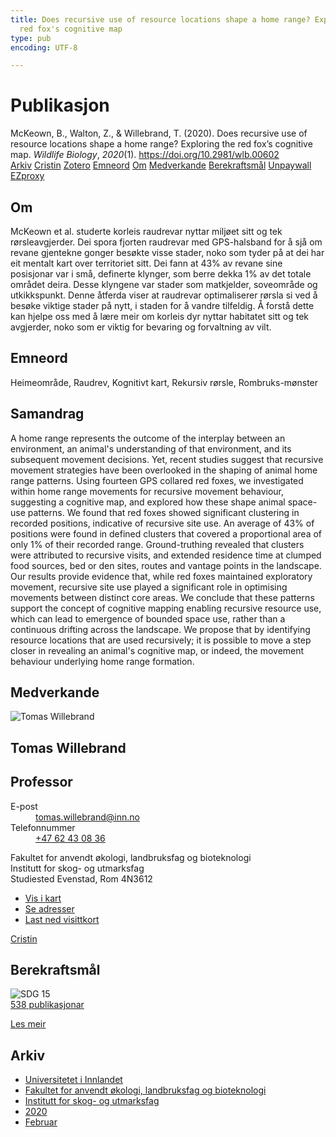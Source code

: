 ```yaml
---
title: Does recursive use of resource locations shape a home range? Exploring the
  red fox's cognitive map
type: pub
encoding: UTF-8

---
```

<h1>Publikasjon</h1>
<article id="csl-bib-container-8924I4F3" class="csl-bib-container">
  <div class="csl-bib-body"> <div class="csl-entry">McKeown, B., Walton, Z., &#38; Willebrand, T. (2020). Does recursive use of resource locations shape a home range? Exploring the red fox’s cognitive map. <i>Wildlife Biology</i>, <i>2020</i>(1). <a href="https://doi.org/10.2981/wlb.00602">https://doi.org/10.2981/wlb.00602</a></div> </div>
  <div class="csl-bib-buttons">
    <a href="#taxonomy-article-8924I4F3" alt="archive" class="csl-bib-button">Arkiv</a>
    <a href="https://app.cristin.no/results/show.jsf?id=1790778" alt="Cristin" class="csl-bib-button">Cristin</a>
    <a href="http://zotero.org/groups/5881554/items/8924I4F3" alt="Zotero" class="csl-bib-button">Zotero</a>
    <a href="#keywords-article-8924I4F3" alt="keywords" class="csl-bib-button">Emneord</a>
    <a href="#about-article-8924I4F3" alt="about_pub" class="csl-bib-button">Om</a>
    <a href="#contributors-article-8924I4F3" alt="contributors" class="csl-bib-button">Medverkande</a>
    <a href="#sdg-article-8924I4F3" alt="sdg" class="csl-bib-button">Berekraftsmål</a>
    <a href="https://bioone.org/journals/wildlife-biology/volume-2020/issue-1/wlb.00602/Does-recursive-use-of-resource-locations-shape-a-home-range/10.2981/wlb.00602.pdf" alt="Unpaywall" class="csl-bib-button">Unpaywall</a>
    <a href="https://bioone.org/journals/wildlife-biology/volume-2020/issue-1/wlb.00602/Does-recursive-use-of-resource-locations-shape-a-home-range/10.2981/wlb.00602.pdf" alt="EZproxy" class="csl-bib-button">EZproxy</a>
  </div>
  <div id="csl-bib-meta-container-8924I4F3"></div>
</article>
<div id="csl-bib-meta-8924I4F3" class="csl-bib-meta">
  <article id="about-article-8924I4F3" class="about_pub-article">
    <h1>Om</h1>
    McKeown et al. studerte korleis raudrevar nyttar miljøet sitt og tek rørsleavgjerder. Dei spora fjorten raudrevar med GPS-halsband for å sjå om revane gjentekne gonger besøkte visse stader, noko som tyder på at dei har eit mentalt kart over territoriet sitt. Dei fann at 43% av revane sine posisjonar var i små, definerte klynger, som berre dekka 1% av det totale området deira. Desse klyngene var stader som matkjelder, soveområde og utkikkspunkt. Denne åtferda viser at raudrevar optimaliserer rørsla si ved å besøke viktige stader på nytt, i staden for å vandre tilfeldig. Å forstå dette kan hjelpe oss med å lære meir om korleis dyr nyttar habitatet sitt og tek avgjerder, noko som er viktig for bevaring og forvaltning av vilt.
  </article>
  <article id="keywords-article-8924I4F3" class="keywords-article">
    <h1>Emneord</h1>
    Heimeområde, Raudrev, Kognitivt kart, Rekursiv rørsle, Rombruks-mønster
  </article>
  <article id="abstract-article-8924I4F3" class="abstract-article">
    <h1>Samandrag</h1>
    A home range represents the outcome of the interplay between an environment, an animal's understanding of that environment, and its subsequent movement decisions. Yet, recent studies suggest that recursive movement strategies have been overlooked in the shaping of animal home range patterns. Using fourteen GPS collared red foxes, we investigated within home range movements for recursive movement behaviour, suggesting a cognitive map, and explored how these shape animal space-use patterns. We found that red foxes showed significant clustering in recorded positions, indicative of recursive site use. An average of 43% of positions were found in defined clusters that covered a proportional area of only 1% of their recorded range. Ground-truthing revealed that clusters were attributed to recursive visits, and extended residence time at clumped food sources, bed or den sites, routes and vantage points in the landscape. Our results provide evidence that, while red foxes maintained exploratory movement, recursive site use played a significant role in optimising movements between distinct core areas. We conclude that these patterns support the concept of cognitive mapping enabling recursive resource use, which can lead to emergence of bounded space use, rather than a continuous drifting across the landscape. We propose that by identifying resource locations that are used recursively; it is possible to move a step closer in revealing an animal's cognitive map, or indeed, the movement behaviour underlying home range formation.
  </article>
  <article id="contributors-article-8924I4F3" class="contributors-article">
    <h1>Medverkande</h1>
    <div class="personas"> <div class="vrtx-hinn-person-card"> <div class="photo"> <img src="https://www.inn.no/bilder-ansatte/thomas-willebrand.jpg" alt="Tomas Willebrand" loading="lazy"> </div> <div class="info"> <hgroup><h1>Tomas Willebrand</h1> <h2>Professor</h2> </hgroup><dl> <dt>E-post</dt> <dd> <a href="mailto:tomas.willebrand@inn.no">tomas.willebrand@inn.no</a> </dd> <dt>Telefonnummer</dt> <dd><a href="tel:+4762430836"> +47 62 43 08 36 </a></dd> </dl> <p> Fakultet for anvendt økologi, landbruksfag og bioteknologi<br> Institutt for skog- og utmarksfag<br> Studiested Evenstad, Rom 4N3612 </p> <ul class="vrtx-hinn-links"> <li><a href="https://www.google.com/maps?q=60.88085,11.53750">Vis i kart</a></li> <li><a href="https://www.inn.no/finn-en-ansatt/tomas-willebrand.html#vrtx-hinn-addresses">Se adresser</a></li> <li><a href="https://www.inn.no/finn-en-ansatt/tomas-willebrand.html?vrtx=vcf">Last ned visittkort</a></li> </ul> </div> </div> <a href="https://app.cristin.no/persons/show.jsf?id=328268" alt="Cristin URL" class="personas-cristin">Cristin</a> </div>
  </article>
  <article id="sdg-article-8924I4F3" class="sdg-article">
    <h1>Berekraftsmål</h1>
    <div class="sdg-container"><div id="sdg15" class="sdg">
        <img src="{{< params subfolder >}}images/sdg/sdg15_nn.png" class="image" alt="SDG 15">
        <div class="sdg-overlay">
          <a href="{{< params subfolder >}}nn/archive/?sdg=15#archive" class="sdg-publication-count"><span>538</span> publikasjonar</a>
          <p><a href="https://fn.no/om-fn/fns-baerekraftsmaal/livet-paa-land?lang=nno-NO" class="sdg-read-more">Les meir</a></p>
        </div>
      </div></div>
  </article>
  <article id="taxonomy-article-8924I4F3" class="taxonomy-article">
    <h1>Arkiv</h1>
    <ul>
      <li><a href="{{< params subfolder >}}nn/archive/?key=3DCRN523">Universitetet i Innlandet</a></li>
      <li><a href="{{< params subfolder >}}nn/archive/?key=T77LXH6D">Fakultet for anvendt økologi, landbruksfag og bioteknologi</a></li>
      <li><a href="{{< params subfolder >}}nn/archive/?key=7TRARPE3">Institutt for skog- og utmarksfag</a></li>
      <li><a href="{{< params subfolder >}}nn/archive/?key=7DUBQ66V">2020</a></li>
      <li><a href="{{< params subfolder >}}nn/archive/?key=M3SZA6I3">Februar</a></li>
    </ul>
  </article>
</div>
